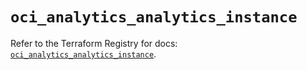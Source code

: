 # `oci_analytics_analytics_instance`

Refer to the Terraform Registry for docs: [`oci_analytics_analytics_instance`](https://registry.terraform.io/providers/oracle/oci/6.18.0/docs/resources/analytics_analytics_instance).
